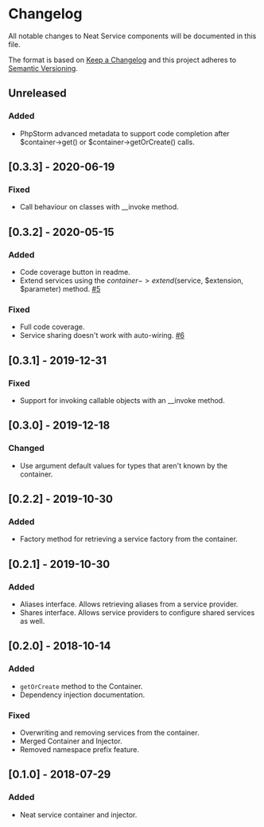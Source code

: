 # Changelog
All notable changes to Neat Service components will be documented in this file.

The format is based on [Keep a Changelog](https://keepachangelog.com/en/1.0.0/)
and this project adheres to [Semantic Versioning](https://semver.org/spec/v2.0.0.html).

## Unreleased
### Added
- PhpStorm advanced metadata to support code completion after $container->get()
  or $container->getOrCreate() calls.

## [0.3.3] - 2020-06-19
### Fixed
- Call behaviour on classes with __invoke method.

## [0.3.2] - 2020-05-15
### Added
- Code coverage button in readme.
- Extend services using the $container->extend($service, $extension, $parameter) method. [#5](https://github.com/neat-php/service/issues/5)

### Fixed
- Full code coverage.
- Service sharing doesn't work with auto-wiring. [#6](https://github.com/neat-php/service/issues/6)

## [0.3.1] - 2019-12-31
### Fixed
- Support for invoking callable objects with an __invoke method.

## [0.3.0] - 2019-12-18
### Changed
- Use argument default values for types that aren't known by the container.

## [0.2.2] - 2019-10-30
### Added
- Factory method for retrieving a service factory from the container.

## [0.2.1] - 2019-10-30
### Added
- Aliases interface. Allows retrieving aliases from a service provider.
- Shares interface. Allows service providers to configure shared services as well.

## [0.2.0] - 2018-10-14
### Added
- ```getOrCreate``` method to the Container.
- Dependency injection documentation.

### Fixed
- Overwriting and removing services from the container.
- Merged Container and Injector.
- Removed namespace prefix feature.

## [0.1.0] - 2018-07-29
### Added
- Neat service container and injector.
